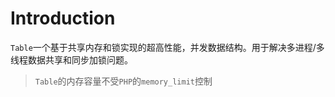 # Introduction

`Table`一个基于共享内存和锁实现的超高性能，并发数据结构。用于解决多进程/多线程数据共享和同步加锁问题。

> `Table`的内存容量不受`PHP`的`memory_limit`控制
